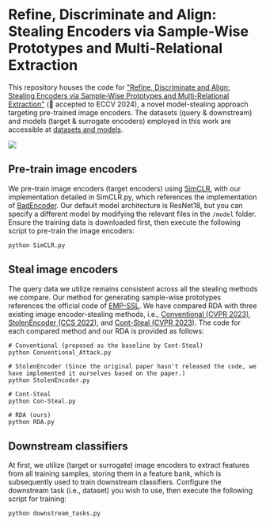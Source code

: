 # Refine, Discriminate and Align: Stealing Encoders via Sample-Wise Prototypes and Multi-Relational Extraction

This repository houses the code for ["Refine, Discriminate and Align: Stealing Encoders via Sample-Wise Prototypes and Multi-Relational Extraction"](https://arxiv.org/abs/2312.00855) (🎉 accepted to ECCV 2024), a novel model-stealing approach targeting pre-trained image encoders. The datasets (query & downstream) and models (target & surrogate encoders) employed in this work are accessible at [datasets and models](https://drive.google.com/drive/folders/1VV97lBVwt5rPlKSHtKQ8PjCuH7d1-fK-?usp=sharing).

![](https://github.com/ShuchiWu/SDA/blob/master/Pipeline.jpg)

## Pre-train image encoders
We pre-train image encoders (target encoders) using [SimCLR](https://proceedings.mlr.press/v119/chen20j/chen20j.pdf), with our implementation detailed in SimCLR.py, which references the implementation of [BadEncoder](https://arxiv.org/pdf/2108.00352). Our default model architecture is ResNet18, but you can specify a different model by modifying the relevant files in the `/model` folder. Ensure the training data is downloaded first, then execute the following script to pre-train the image encoders:
```scrpit
python SimCLR.py
```

## Steal image encoders
The query data we utilize remains consistent across all the stealing methods we compare. Our method for generating sample-wise prototypes references the official code of [EMP-SSL](https://arxiv.org/pdf/2304.03977). We have compared RDA with three existing image encoder-stealing methods, i.e., [Conventional (CVPR 2023)](https://openaccess.thecvf.com/content/CVPR2023/papers/Sha_Cant_Steal_Cont-Steal_Contrastive_Stealing_Attacks_Against_Image_Encoders_CVPR_2023_paper.pdf), [StolenEncoder (CCS 2022)](https://dl.acm.org/doi/pdf/10.1145/3548606.3560586), and [Cont-Steal (CVPR 2023)](https://openaccess.thecvf.com/content/CVPR2023/papers/Sha_Cant_Steal_Cont-Steal_Contrastive_Stealing_Attacks_Against_Image_Encoders_CVPR_2023_paper.pdf). The code for each compared method and our RDA is provided as follows:
```scrpit
# Conventional (proposed as the baseline by Cont-Steal)
python Conventional_Attack.py

# StolenEncoder (Since the original paper hasn't released the code, we have implemented it ourselves based on the paper.)
python StolenEncoder.py  

# Cont-Steal
python Con-Steal.py  

# RDA (ours)
python RDA.py  
```

## Downstream classifiers
At first, we utilize (target or surrogate) image encoders to extract features from all training samples, storing them in a feature bank, which is subsequently used to train downstream classifiers. Configure the downstream task (i.e., dataset) you wish to use, then execute the following script for training:
```scrpit
python downstream_tasks.py
```
